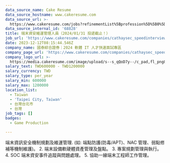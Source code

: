 ```yaml
---
data_source_name: Cake Resume
data_source_hostname: www.cakeresume.com
data_source_url: >-
  https://www.cakeresume.com/jobs?refinementList%5Bprofession%5D%5B0%5D=game-production&range%5Bsalary_range%5D%5Bmin%5D=100000
data_source_internal_id: '68828'
title: 端末資安維運管理人員（2024/01/31 投遞截止！）
job_url: 'https://www.cakeresume.com/companies/cathaysec_speedinterview_2024/jobs/83f6c8'
date: 2023-12-12T08:15:44.546Z
company_name: 國泰綜合證券｜2024 軟體 IT 人才快速面試專區
company_page_url: 'https://www.cakeresume.com/companies/cathaysec_speedinterview_2024'
company_logo_url: >-
  https://media.cakeresume.com/image/upload/s--s_qQoD7y--/c_pad,fl_png8,h_200,w_200/v1701313179/ugjvw0ludon1q1s5yvpw.png
salary_text: TWD600000 - TWD1200000
salary_currency: TWD
salary_type: per_year
salary_min: 600000
salary_max: 1200000
location_list:
  - Taiwan
  - 'Taipei City, Taiwan'
  - 台灣台北市
  - 台灣
job_tags: []
badges:
  - Game Production

---
```


端末資訊安全機制規劃及維運管理. (如: 端點防護(防毒/APT)、NAC 管理、弱點修補等機制維護)。 2. 端末設備軟硬體資產管理及盤點。 3. 專案規劃管理與執行。 4. SOC 端末資安事件追蹤與問題處理。 5. 協助一線端末工程師工作管理。